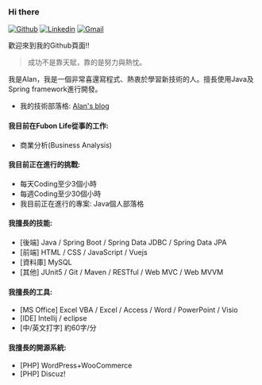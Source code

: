 ### Hi there

[![Github](https://img.shields.io/badge/-Github-000?style=flat&logo=Github&logoColor=white)](https://github.com/twcch)
[![Linkedin](https://img.shields.io/badge/-LinkedIn-blue?style=flat&logo=Linkedin&logoColor=white)](https://www.linkedin.com/in/twcch/)
[![Gmail](https://img.shields.io/badge/-Gmail-c14438?style=flat&logo=Gmail&logoColor=white)](mailto:twcch1218@gmail.com)

歡迎來到我的Github頁面!!

 > 成功不是靠天賦，靠的是努力與熱忱。

我是Alan，我是一個非常喜還寫程式、熱衷於學習新技術的人。擅長使用Java及Spring framework進行開發。

* 我的技術部落格: [Alan's blog](https://twcch.github.io/)

#### 我目前在Fubon Life從事的工作:

* 商業分析(Business Analysis)

#### 我目前正在進行的挑戰:

* 每天Coding至少3個小時
* 每週Coding至少30個小時
* 我目前正在進行的專案: Java個人部落格

#### 我擅長的技能:

* [後端] Java / Spring Boot / Spring Data JDBC / Spring Data JPA
* [前端] HTML / CSS / JavaScript / Vuejs
* [資料庫] MySQL
* [其他] JUnit5 / Git / Maven / RESTful / Web MVC / Web MVVM

#### 我擅長的工具:

* [MS Office] Excel VBA / Excel / Access / Word / PowerPoint / Visio
* [IDE] Intellij / eclipse
* [中/英文打字] 約60字/分

#### 我擅長的開源系統:

* [PHP] WordPress+WooCommerce
* [PHP] Discuz!

